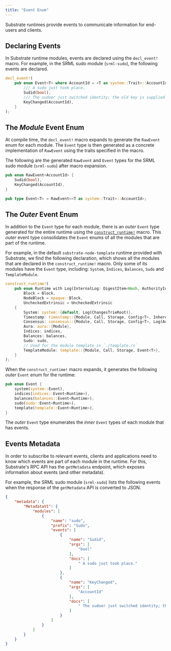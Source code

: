 ```yaml
---
title: "Event Enum"
---
```

Substrate runtimes provide events to communicate information for end-users and clients.

## Declaring Events

In Substrate runtime modules, events are declared using the `decl_event!` macro. For example, in the SRML sudo module (`srml-sudo`), the following events are declared.

```rust
decl_event!(
	pub enum Event<T> where AccountId = <T as system::Trait>::AccountId {
		/// A sudo just took place.
		Sudid(bool),
		/// The sudoer just switched identity; the old key is supplied.
		KeyChanged(AccountId),
	}
);
```

## The _Module_ Event Enum

At compile time, the `decl_event!` macro expands to generate the `RawEvent` enum for each module. The `Event` type is then generated as a concrete implementation of `RawEvent` using the traits specified in the macro.

The following are the generated `RawEvent` and `Event` types for the SRML sudo module (`srml-sudo`) after macro expansion.

```rust
pub enum RawEvent<AccountId> {
    Sudid(bool),
    KeyChanged(AccountId),
}

pub type Event<T> = RawEvent<<T as system::Trait>::AccountId>;
```

## The _Outer_ Event Enum

In addition to the `Event` type for each module, there is an _outer_ `Event` type generated for the entire runtime using the [`construct_runtime!`](https://docs.substrate.dev/docs/construct_runtime) macro. This _outer_ event type consolidates the `Event` enums of all the modules that are part of the runtime.

For example, in the default `substrate-node-template` runtime provided with Substrate, we find the following declaration, which shows all the modules that are declared in the `construct_runtime!` macro. Only some of its modules have the `Event` type, including: `System`, `Indices`, `Balances`, `Sudo` and `TemplateModule`.

```rust
construct_runtime!(
	pub enum Runtime with Log(InternalLog: DigestItem<Hash, AuthorityId, AuthoritySignature>) where
		Block = Block,
		NodeBlock = opaque::Block,
		UncheckedExtrinsic = UncheckedExtrinsic
	{
		System: system::{default, Log(ChangesTrieRoot)},
		Timestamp: timestamp::{Module, Call, Storage, Config<T>, Inherent},
		Consensus: consensus::{Module, Call, Storage, Config<T>, Log(AuthoritiesChange), Inherent},
		Aura: aura::{Module},
		Indices: indices,
		Balances: balances,
		Sudo: sudo,
		// Used for the module template in `./template.rs`
		TemplateModule: template::{Module, Call, Storage, Event<T>},
	}
);
```

When the `construct_runtime!` macro expands, it generates the following _outer_ `Event` enum for the runtime:

```rust
pub enum Event {
    system(system::Event),
    indices(indices::Event<Runtime>),
    balances(balances::Event<Runtime>),
    sudo(sudo::Event<Runtime>),
    template(template::Event<Runtime>),
}
```

The _outer_ `Event` type enumerates the _inner_ `Event` types of each module that has events.

## Events Metadata

In order to subscribe to relevant events, clients and applications need to know which events are part of each module in the runtime. For this, Substrate's RPC API has the `getMetadata` endpoint, which exposes information about events (and other metadata).

For example, the SRML sudo module (`srml-sudo`) lists the following events when the response of the `getMetadata` API is converted to JSON.

```json
{
    "metadata": {
        "MetadataV1": {
            "modules": [
                {
                    "name": "sudo",
                    "prefix": "Sudo",
                    "events": [
                        {
                            "name": "Sudid",
                            "args": [
                                "bool"
                            ],
                            "docs": [
                                " A sudo just took place."
                            ]
                        },
                        {
                            "name": "KeyChanged",
                            "args": [
                                "AccountId"
                            ],
                            "docs": [
                                " The sudoer just switched identity; the old key is supplied."
                            ]
                        }
                    ]
                }
            ]
        }
    }
}
```